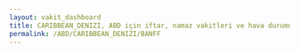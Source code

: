 ```yaml
---
layout: vakit_dashboard
title: CARIBBEAN_DENIZI, ABD için iftar, namaz vakitleri ve hava durumu - ilçe/eyalet seç
permalink: /ABD/CARIBBEAN_DENIZI/BANFF
---
```


<script type="text/javascript">
  var GLOBAL_COUNTRY = 'ABD';
  var GLOBAL_CITY = 'CARIBBEAN_DENIZI';
  var GLOBAL_STATE = 'BANFF';
  var lat = 72;
  var lon = 21;
</script>
